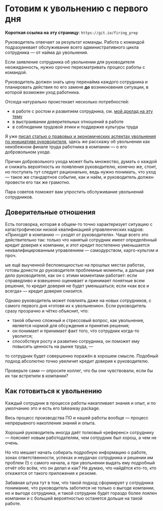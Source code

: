 # Готовим к увольнению с первого дня

**Короткая ссылка на эту страницу**: `https://git.io/firing_prep`

Руководитель отвечает за результат команды. Работа с командой подразумевает обслуживание всего административного цикла сотрудника — от найма до увольнения.

Если заявление сотрудника об увольнении для руководителя неожиданность, нужно срочно пересматривать процесс работы с командой.

Руководитель должен знать цену перенайма каждого сотрудника и планировать действия по его замене **до** возникновения ситуации, в которой возможен уход работника.

Отсюда натурально проистекает несколько потребностей:
- в работе с ростом и развитием сотрудника, см. [мой доклад на эту тему](https://www.youtube.com/watch?v=nai9K0tFCcw)
- в выстраивании доверительных отношений в работе
- в соблюдении трудовой этики и поддержке культуры труда

Я уже [писал статью о правовых и экономических аспектах увольнения по инициативе руководителя](firing_law.md), здесь же расскажу об увольнении как неизбежном финале труда работника в компании — о его добровольном уходе.

Причин добровольного ухода может быть множество, думать о каждой и снижать вероятность их появления руководителю, конечно же, стоит, но поступать тут следует рационально, ведь нужно понимать, что уход — такое же стандартное событие, как и наём, и руководитель должен провести его так же грамотно.

Пара советов поможет вам упростить обслуживание увольнений сотрудников.

## Доверительные отношения

Есть поговорка, которая в общем-то точно характеризует ситуацию с катастрофически низкой квалификацией управленческих кадров: «Приходят в компанию — уходят от руководителя». Чаще всего это действительно так: только что нанятый сотрудник имеет определённый кредит доверия к компании, и этот кредит постепенно уменьшается неквалифицированным управлением — самодурством, карго-культом и проч.

ые ещё выученной беспомощностью на прошлых местах работах, готовы донести до руководителя проблемные моменты, а дальше уже дело руководителя, как он с этими моментами работает: если справедливо и взвешенно оценивает и принимает понятные всем решения, то кредит доверия не будет уменьшаться; если «как все и всегда» — кредит доверия снизится.

Однако руководитель может повлиять даже на новых сотрудников, с самого первого дня «готовя их к увольнению». Если руководитель сразу прозрачно и чётко объяснит, что:

- такой обычно сложный и стрессовый вопрос, как увольнение, является нормой для обсуждения и принятия решения;
- он понимает и принимает факт того, что сотрудник когда-то уволится;
- способствуя росту и развитию сотрудника, он поможет ему повысить ценность на рынке труда, —

то сотрудник будет совершенно поражён в хорошем смысле. Подобный подход абсолютно точно увеличит кредит доверия к руководителю.

Проверьте сами — опросите коллег, что бы они чувствовали, если бы их так встретили в компании?

## Как готовиться к увольнению

Каждый сотрудник в процессе работы накапливает знания и опыт, и по умолчанию это и есть его takeaway package.

Весь процесс производства ПО и нашей работы вообще — процесс непрерывного накопления знаний и опыта.

Хороший руководитель иногда даёт толковый «референс» сотруднику — поясняет новым работодателям, чем сотрудник был хорош, а чем не очень.

Но что мешает начать собирать подробную информацию о работе, зонах ответственности, успехах и неудачах сотрудника и решении им проблем (!) с самого начала, а при увольнении выдать ему подробный отчёт обо всём, что он делал и как? Не думаю, что найдётся кто-то, кто откажется от такого приложения к резюме.

Забавная штука тут в том, что такой подход сформирует у сотрудника понимание, что руководитель заботится не только о выгоде компании, но и выгоде сотрудника, и такой сотрудник будет гораздо более лоялен компании и с большей вероятностью останется дольше на такой работе.


